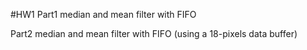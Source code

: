 #HW1
Part1 median and mean filter with FIFO 

Part2 median and mean filter with FIFO (using a 18-pixels data buffer)
